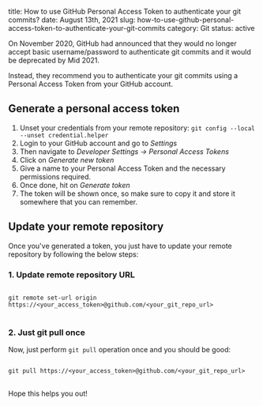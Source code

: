 title: How to use GitHub Personal Access Token to authenticate your git commits?
date: August 13th, 2021
slug: how-to-use-github-personal-access-token-to-authenticate-your-git-commits
category: Git
status: active

On November 2020, GitHub had announced that they would no longer accept basic username/password to authenticate git commits and it would be deprecated by Mid 2021.

Instead, they recommend you to authenticate your git commits using a Personal Access Token from your GitHub account.

## Generate a personal access token

1. Unset your credentials from your remote repository: `git config --local --unset credential.helper`
2. Login to your GitHub account and go to *Settings* 
3. Then navigate to *Developer Settings -> Personal Access Tokens*
4. Click on *Generate new token*
5. Give a name to your Personal Access Token and the necessary permissions required.
6. Once done, hit on *Generate token*
7. The token will be shown once, so make sure to copy it and store it somewhere that you can remember.

## Update your remote repository
Once you've generated a token, you just have to update your remote repository by following the below steps:

### 1. Update remote repository URL
<pre>
<code class="bash">
git remote set-url origin https://&lt;your_access_token&gt;@github.com/&lt;your_git_repo_url&gt;
</code>
</pre>

### 2. Just git pull once
Now, just perform `git pull` operation once and you should be good:
<pre>
<code class="bash">
git pull https://&lt;your_access_token&gt;@github.com/&lt;your_git_repo_url&gt;
</code>
</pre>

Hope this helps you out!